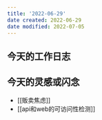 ```yaml
---
title: '2022-06-29'
date created: 2022-06-29
date modified: 2022-07-05
---
```


## 今天的工作日志

## 今天的灵感或闪念

- [[贩卖焦虑]]
- [[api和web的可访问性检测]]

